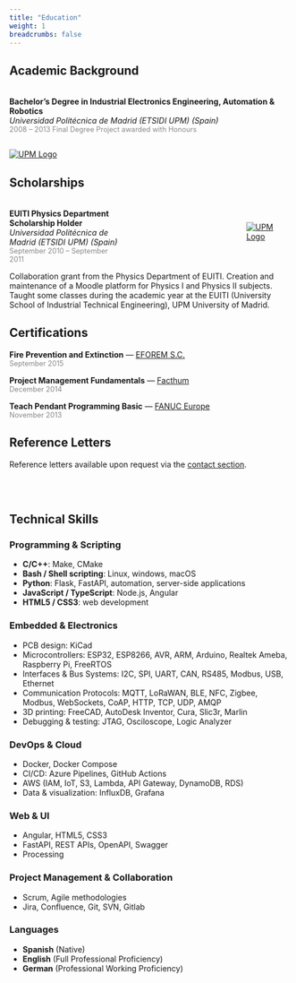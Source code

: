 ```yaml
---
title: "Education"
weight: 1
breadcrumbs: false
---
```


## Academic Background

<div style="display: flex; align-items: center; justify-content: space-between; margin: 0; gap: 2em; flex-wrap: wrap;">
    <span>
        <br>
        <strong>Bachelor’s Degree in Industrial Electronics Engineering, Automation & Robotics</strong><br>
        <em>Universidad Politécnica de Madrid (ETSIDI UPM) (Spain)</em><br>
        <span style="font-size: 0.9em; color: #888;">2008 – 2013 Final Degree Project awarded with Honours</span>
    </span>
    <a href="https://www.upm.es/" target="_blank">
        <img src="/about/education/upm-logo2.png" alt="UPM Logo" style="max-height: 80px; margin:0; min-width: 80px;">
    </a>
</div>

## Scholarships

<div style="display: flex; align-items: center; justify-content: space-between; margin: 0; gap: 16em;">
    <span>
        <br>
        <strong>EUITI Physics Department Scholarship Holder</strong><br>
        <em>Universidad Politécnica de Madrid (ETSIDI UPM) (Spain)</em><br>
        <span style="font-size: 0.9em; color: #888;">September 2010 – September 2011</span>
    </span>
    <a href="https://www.etsidi.upm.es/" target="_blank">
        <img src="/about/education/etsidi-logo.png" alt="UPM Logo" style="max-height: 60px; margin:0; min-width: 80px;">
    </a>
</div>

Collaboration grant from the Physics Department of EUITI. Creation and maintenance of a Moodle platform for Physics I and Physics II subjects. Taught some classes during the academic year at the EUITI (University School of Industrial Technical Engineering), UPM University of Madrid.

## Certifications

**Fire Prevention and Extinction** — [EFOREM S.C.](https://zonaproteccion.com/eforem-villa-de-parla-sc-oficinas-y-campo-de-practicas/)  
<span style="font-size: 0.9em; color: #888;">September 2015</span>

**Project Management Fundamentals** — [Facthum](https://www.facthum.com/)  
<span style="font-size: 0.9em; color: #888;">December 2014</span>

**Teach Pendant Programming Basic** — [FANUC Europe](https://www.fanuc.eu/)  
<span style="font-size: 0.9em; color: #888;">November 2013</span>


## Reference Letters

Reference letters available upon request via the <a href="/contact/">contact section</a>.

<br>
<br>

## Technical Skills
### Programming & Scripting

- **C/C++**: Make, CMake
- **Bash / Shell scripting**: Linux, windows, macOS
- **Python**: Flask, FastAPI, automation, server-side applications
- **JavaScript / TypeScript**: Node.js, Angular
- **HTML5 / CSS3**: web development

### Embedded & Electronics

- PCB design: KiCad
- Microcontrollers: ESP32, ESP8266, AVR, ARM, Arduino, Realtek Ameba, Raspberry Pi, FreeRTOS
- Interfaces & Bus Systems: I2C, SPI, UART, CAN, RS485, Modbus, USB, Ethernet
- Communication Protocols: MQTT, LoRaWAN, BLE, NFC, Zigbee, Modbus, WebSockets, CoAP, HTTP, TCP, UDP, AMQP
- 3D printing: FreeCAD, AutoDesk Inventor, Cura, Slic3r, Marlin
- Debugging & testing: JTAG, Osciloscope, Logic Analyzer

### DevOps & Cloud

- Docker, Docker Compose
- CI/CD: Azure Pipelines, GitHub Actions
- AWS (IAM, IoT, S3, Lambda, API Gateway, DynamoDB, RDS)
- Data & visualization: InfluxDB, Grafana

### Web & UI

- Angular, HTML5, CSS3
- FastAPI, REST APIs, OpenAPI, Swagger
- Processing

### Project Management & Collaboration

- Scrum, Agile methodologies
- Jira, Confluence, Git, SVN, Gitlab

### Languages

- **Spanish** (Native)
- **English** (Full Professional Proficiency)
- **German** (Professional Working Proficiency)